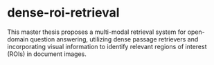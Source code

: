 # dense-roi-retrieval
This master thesis proposes a multi-modal retrieval system for open-domain question answering, utilizing dense passage retrievers and incorporating visual information to identify relevant regions of interest (ROIs) in document images.
